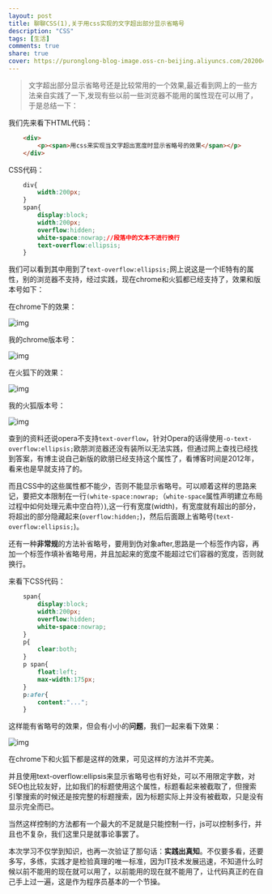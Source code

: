 ```yaml
---
layout: post
title: 聊聊CSS(1),关于用css实现的文字超出部分显示省略号
description: "CSS"
tags: [生活]
comments: true
share: true
cover: https://puronglong-blog-image.oss-cn-beijing.aliyuncs.com/20200420170428.png
---
```


> 文字超出部分显示省略号还是比较常用的一个效果,最近看到网上的一些方法亲自实践了一下,发现有些以前一些浏览器不能用的属性现在可以用了，于是总结一下：

我们先来看下HTML代码：

```html
	<div>
	    <p><span>用css来实现当文字超出宽度时显示省略号的效果</span></p>
	</div>
```

<!-- more -->

CSS代码：

```css
	div{
		width:200px;
	}
	span{
		display:block;
		width:200px;
		overflow:hidden;
		white-space:nowrap;//段落中的文本不进行换行
		text-overflow:ellipsis;
	}
```

我们可以看到其中用到了`text-overflow:ellipsis;`网上说这是一个IE特有的属性，别的浏览器不支持，经过实践，现在chrome和火狐都已经支持了，效果和版本号如下：

在chrome下的效果：

![img](https://puronglong-blog-image.oss-cn-beijing.aliyuncs.com/20200702091129.png)

我的chrome版本号：

![img](https://puronglong-blog-image.oss-cn-beijing.aliyuncs.com/20200702091214.png)

在火狐下的效果：

![img](https://puronglong-blog-image.oss-cn-beijing.aliyuncs.com/20200702091214.png)

我的火狐版本号：

![img](https://puronglong-blog-image.oss-cn-beijing.aliyuncs.com/20200702091239.png)

查到的资料还说opera不支持`text-overflow`，针对Opera的话得使用`-o-text-overflow:ellipsis;`欧朋浏览器还没有装所以无法实践，但通过网上查找已经找到答案，有博主说自己新版的欧朋已经支持这个属性了，看博客时间是2012年，看来也是早就支持了的。

而且CSS中的这些属性都不能少，否则不能显示省略号。可以顺着这样的思路来记，要把文本限制在一行`(white-space:nowrap;`（`white-space`属性声明建立布局过程中如何处理元素中空白符）),这一行有宽度(width)，有宽度就有超出的部分，将超出的部分隐藏起来(`overflow:hidden;`)，然后后面跟上省略号(`text-overflow:ellipsis;`)。

还有一种**非常规**的方法补省略号，要用到伪对象after,思路是一个标签作内容，再加一个标签作填补省略号用，并且加起来的宽度不能超过它们容器的宽度，否则就换行。

来看下CSS代码：

```css
	span{
		display:block;
		width:200px;
		overflow:hidden;
		white-space:nowrap;
	}
	p{
		clear:both;
	}
	p span{
		float:left;
		max-width:175px;
	}
	p:afer{
		content:"...";
	}
```

这样能有省略号的效果，但会有小小的**问题**，我们一起来看下效果：

![img](https://puronglong-blog-image.oss-cn-beijing.aliyuncs.com/20200702091251.png)

在chrome下和火狐下都是这样的效果，可见这样的方法并不完美。

并且使用text-overflow:ellipsis来显示省略号也有好处，可以不用限定字数，对SEO也比较友好，比如我们的标题使用这个属性，标题看起来被截取了，但搜索引擎搜索的时候还是按完整的标题搜索，因为标题实际上并没有被截取，只是没有显示完全而已。

当然这样控制的方法都有一个最大的不足就是只能控制一行，js可以控制多行，并且也不复杂，我们这里只是就事论事罢了。

本次学习不仅学到知识，也再一次验证了那句话：**实践出真知**。不仅要多看，还要多写，多练，实践才是检验真理的唯一标准，因为IT技术发展迅速，不知道什么时候以前不能用的现在就可以用了，以前能用的现在就不能用了，让代码真正的在自己手上过一遍，这是作为程序员基本的一个节操。
